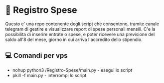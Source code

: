 # 🚀 Registro Spese
Questo e' una repo contenente degli script che consentono, tramite canale telegram di gestire e visualizzare report
di spese personali mensili.
C'e la possibilita di inserire entrate o spese, e poter ricevere una previsione del saldo  all'8 del mese,
giorno in cui arriva l'accredito dello stipendio.








## 💻 Comandi per vps

* nohup python3 /Registro-Spese/main.py  - esegui lo script
* pkill -f main.py - interrompi lo script
